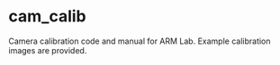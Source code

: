 # cam_calib

Camera calibration code and manual for ARM Lab. Example calibration images are provided.
